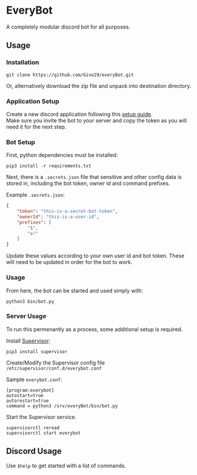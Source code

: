 # EveryBot

A completely modular discord bot for all purposes.

## Usage

### Installation

`git clone https://github.com/Givo29/everyBot.git`

Or, alternatively download the zip file and unpack into destination directory.

### Application Setup

Create a new discord application following this [setup guide](https://discordpy.readthedocs.io/en/latest/discord.html).  
Make sure you invite the bot to your server and copy the token as you will need it for the next step.

### Bot Setup

First, python dependencies must be installed:

`pip3 install -r requirements.txt`

Next, there is a `.secrets.json` file that sensitive and other config data is stored in, including the bot token, owner id and command prefixes.

Example `.secrets.json`:

```json
{
    "token": "this-is-a-secret-bot-token",
    "ownerId": "this-is-a-user-id",
    "prefixes": [
        "$",
        "e!"
    ]
}
```

Update these values according to your own user id and bot token. These will need to be updated in order for the bot to work.


### Usage

From here, the bot can be started and used simply with:  

`python3 bin/bot.py`

### Server Usage

To run this permenantly as a process, some additional setup is required.

Install [Supervisor](https://pypi.org/project/supervisor/):

`pip3 install supervisor`

Create/Modify the Supervisor config file `/etc/supervisor/conf.d/everybot.conf`

Sample `everybot.conf`:

```text
[program:everybot]
autostart=true
autorestart=true
command = python3 /srv/everyBot/bin/bot.py
```

Start the Supervisor service.

```shell
supervisorctl reread
supervisorctl start everybot
```

## Discord Usage

Use `$help` to get started with a list of commands.

